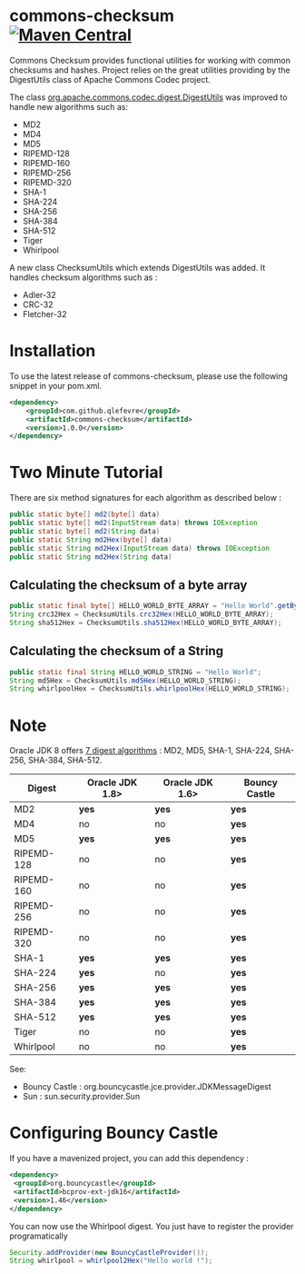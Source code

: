 # commons-checksum [![Maven Central](https://maven-badges.herokuapp.com/maven-central/com.github.qlefevre/commons-checksum/badge.svg)](https://maven-badges.herokuapp.com/maven-central/com.github.qlefevre/commons-checksum)

Commons Checksum provides functional utilities for working with common checksums and hashes. Project relies on the great utilities providing by the DigestUtils class of Apache Commons Codec project.

The class [org.apache.commons.codec.digest.DigestUtils](http://commons.apache.org/proper/commons-codec/apidocs/org/apache/commons/codec/digest/DigestUtils.html) was improved to handle new algorithms such as: 
* MD2
* MD4
* MD5
* RIPEMD-128
* RIPEMD-160
* RIPEMD-256
* RIPEMD-320
* SHA-1
* SHA-224
* SHA-256
* SHA-384
* SHA-512
* Tiger
* Whirlpool

A new class ChecksumUtils which extends DigestUtils was added. It handles checksum algorithms such as :

* Adler-32
* CRC-32
* Fletcher-32

# Installation
To use the latest release of commons-checksum, please use the following snippet in your pom.xml.
```xml
<dependency>
    <groupId>com.github.qlefevre</groupId>
    <artifactId>commons-checksum</artifactId>
    <version>1.0.0</version>
</dependency>
```

# Two Minute Tutorial

There are six method signatures for each algorithm as described below :
```java
public static byte[] md2(byte[] data)
public static byte[] md2(InputStream data) throws IOException
public static byte[] md2(String data)
public static String md2Hex(byte[] data)
public static String md2Hex(InputStream data) throws IOException
public static String md2Hex(String data)
```
## Calculating the checksum of a byte array
```java
public static final byte[] HELLO_WORLD_BYTE_ARRAY = "Hello World".getBytes();
String crc32Hex = ChecksumUtils.crc32Hex(HELLO_WORLD_BYTE_ARRAY);
String sha512Hex = ChecksumUtils.sha512Hex(HELLO_WORLD_BYTE_ARRAY);
```
## Calculating the checksum of a String
```java
public static final String HELLO_WORLD_STRING = "Hello World";
String md5Hex = ChecksumUtils.md5Hex(HELLO_WORLD_STRING);
String whirlpoolHex = ChecksumUtils.whirlpoolHex(HELLO_WORLD_STRING);
```
# Note

Oracle JDK 8 offers [7 digest algorithms](https://docs.oracle.com/javase/8/docs/technotes/guides/security/SunProviders.html#SUNProvider) : MD2, MD5, SHA-1, SHA-224, SHA-256, SHA-384, SHA-512.

| Digest | Oracle JDK 1.8> | Oracle JDK 1.6> | Bouncy Castle | 
|--------|-----------------|-----------------|---------------| 
| MD2 | **yes** | **yes**| **yes** |
| MD4 | no | no | **yes** |
| MD5 | **yes** | **yes** | **yes** |
| RIPEMD-128 | no | no | **yes** |
| RIPEMD-160 | no | no | **yes** |
| RIPEMD-256 | no | no | **yes** |
| RIPEMD-320 | no | no | **yes** |
| SHA-1 | **yes** | **yes** | **yes** |
| SHA-224 | **yes** | no | **yes** |
| SHA-256 | **yes** | **yes** | **yes** |
| SHA-384 | **yes** | **yes** | **yes** |
| SHA-512 | **yes** | **yes** | **yes** |
| Tiger | no | no | **yes** |
| Whirlpool | no | no | **yes** |

See: 
* Bouncy Castle : org.bouncycastle.jce.provider.JDKMessageDigest
* Sun : sun.security.provider.Sun

# Configuring Bouncy Castle

If you have a mavenized project, you can add this dependency : 
```xml
<dependency>
 <groupId>org.bouncycastle</groupId>
 <artifactId>bcprov-ext-jdk16</artifactId>
 <version>1.46</version>
</dependency>
```
 You can now use the Whirlpool digest. You just have to register the provider programatically 
```java
Security.addProvider(new BouncyCastleProvider());
String whirlpool = whirlpool2Hex("Hello world !"); 
```
